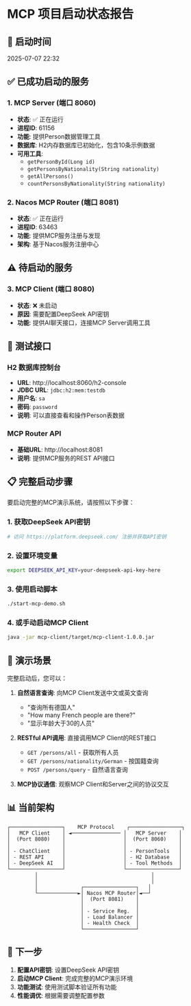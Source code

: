 # MCP 项目启动状态报告

## 📅 启动时间
2025-07-07 22:32

## ✅ 已成功启动的服务

### 1. MCP Server (端口 8060)
- **状态**: ✅ 正在运行
- **进程ID**: 61156
- **功能**: 提供Person数据管理工具
- **数据库**: H2内存数据库已初始化，包含10条示例数据
- **可用工具**:
  - `getPersonById(Long id)`
  - `getPersonsByNationality(String nationality)`
  - `getAllPersons()`
  - `countPersonsByNationality(String nationality)`

### 2. Nacos MCP Router (端口 8081)
- **状态**: ✅ 正在运行  
- **进程ID**: 63463
- **功能**: 提供MCP服务注册与发现
- **架构**: 基于Nacos服务注册中心

## ⚠️ 待启动的服务

### 3. MCP Client (端口 8080)
- **状态**: ❌ 未启动
- **原因**: 需要配置DeepSeek API密钥
- **功能**: 提供AI聊天接口，连接MCP Server调用工具

## 🔧 测试接口

### H2 数据库控制台
- **URL**: http://localhost:8060/h2-console
- **JDBC URL**: `jdbc:h2:mem:testdb`
- **用户名**: `sa`
- **密码**: `password`
- **说明**: 可以直接查看和操作Person表数据

### MCP Router API
- **基础URL**: http://localhost:8081
- **说明**: 提供MCP服务的REST API接口

## 📋 完整启动步骤

要启动完整的MCP演示系统，请按照以下步骤：

### 1. 获取DeepSeek API密钥
```bash
# 访问 https://platform.deepseek.com/ 注册并获取API密钥
```

### 2. 设置环境变量
```bash
export DEEPSEEK_API_KEY=your-deepseek-api-key-here
```

### 3. 使用启动脚本
```bash
./start-mcp-demo.sh
```

### 4. 或手动启动MCP Client
```bash
java -jar mcp-client/target/mcp-client-1.0.0.jar
```

## 🎯 演示场景

完整启动后，您可以：

1. **自然语言查询**: 向MCP Client发送中文或英文查询
   - "查询所有德国人"
   - "How many French people are there?"
   - "显示年龄大于30的人员"

2. **RESTful API调用**: 直接调用MCP Client的REST接口
   - `GET /persons/all` - 获取所有人员
   - `GET /persons/nationality/German` - 按国籍查询
   - `POST /persons/query` - 自然语言查询

3. **MCP协议通信**: 观察MCP Client和Server之间的协议交互

## 📊 当前架构

```
┌─────────────────┐    MCP Protocol    ┌─────────────────┐
│   MCP Client    │ ◄──────────────── │   MCP Server    │
│  (Port 8080)    │                   │  (Port 8060)    │
│                 │                   │                 │
│ - ChatClient    │                   │ - PersonTools   │
│ - REST API      │                   │ - H2 Database   │
│ - DeepSeek AI   │                   │ - Tool Methods  │
└─────────────────┘                   └─────────────────┘
         │                                     │
         │                                     │
         │              ┌─────────────────┐   │
         └─────────────►│ Nacos MCP Router│◄──┘
                        │  (Port 8081)    │
                        │                 │
                        │ - Service Reg.  │
                        │ - Load Balancer │
                        │ - Health Check  │
                        └─────────────────┘
```

## 🚀 下一步

1. **配置API密钥**: 设置DeepSeek API密钥
2. **启动MCP Client**: 完成完整的MCP演示环境
3. **功能测试**: 使用测试脚本验证所有功能
4. **性能调优**: 根据需要调整配置参数 